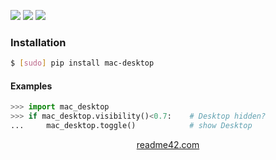<!--
https://readme42.com
-->


[![](https://img.shields.io/pypi/v/mac-desktop.svg?maxAge=3600)](https://pypi.org/project/mac-desktop/)
[![](https://img.shields.io/badge/License-Unlicense-blue.svg?longCache=True)](https://unlicense.org/)
[![](https://github.com/andrewp-as-is/mac-desktop.py/workflows/tests42/badge.svg)](https://github.com/andrewp-as-is/mac-desktop.py/actions)

### Installation
```bash
$ [sudo] pip install mac-desktop
```

#### Examples
```python
>>> import mac_desktop
>>> if mac_desktop.visibility()<0.7:    # Desktop hidden?
...     mac_desktop.toggle()            # show Desktop
```

<p align="center">
    <a href="https://readme42.com/">readme42.com</a>
</p>